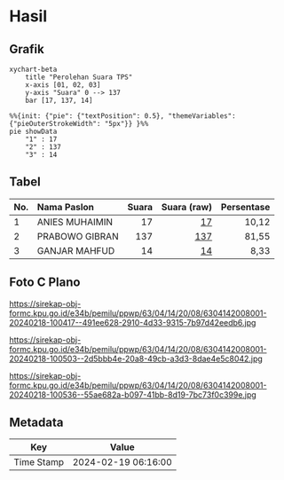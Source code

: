 # Hasil

## Grafik

```mermaid
xychart-beta
    title "Perolehan Suara TPS"
    x-axis [01, 02, 03]
    y-axis "Suara" 0 --> 137
    bar [17, 137, 14]
```

```mermaid
%%{init: {"pie": {"textPosition": 0.5}, "themeVariables": {"pieOuterStrokeWidth": "5px"}} }%%
pie showData
    "1" : 17
    "2" : 137
    "3" : 14
```

## Tabel

| No. | Nama Paslon    | Suara | Suara (raw) | Persentase |
|:--- |:-------------- | -----:| -----------:| ----------:|
| 1   | ANIES MUHAIMIN | 17    | [17][p-1]   | 10,12      |
| 2   | PRABOWO GIBRAN | 137   | [137][p-2]  | 81,55      |
| 3   | GANJAR MAHFUD  | 14    | [14][p-3]   | 8,33       |


[p-1]: https://github.com/gigit-pemilu/pemilu-2024-63-kalimantan-selatan/blob/main/pilpres/hitung-suara/sub/63-kalimantan-selatan/sub/04-barito-kuala/sub/14-barambai/sub/2008-karya-baru/sub/001-tps/sub/paslon-1.txt
[p-2]: https://github.com/gigit-pemilu/pemilu-2024-63-kalimantan-selatan/blob/main/pilpres/hitung-suara/sub/63-kalimantan-selatan/sub/04-barito-kuala/sub/14-barambai/sub/2008-karya-baru/sub/001-tps/sub/paslon-2.txt
[p-3]: https://github.com/gigit-pemilu/pemilu-2024-63-kalimantan-selatan/blob/main/pilpres/hitung-suara/sub/63-kalimantan-selatan/sub/04-barito-kuala/sub/14-barambai/sub/2008-karya-baru/sub/001-tps/sub/paslon-3.txt

## Foto C Plano

https://sirekap-obj-formc.kpu.go.id/e34b/pemilu/ppwp/63/04/14/20/08/6304142008001-20240218-100417--491ee628-2910-4d33-9315-7b97d42eedb6.jpg

https://sirekap-obj-formc.kpu.go.id/e34b/pemilu/ppwp/63/04/14/20/08/6304142008001-20240218-100503--2d5bbb4e-20a8-49cb-a3d3-8dae4e5c8042.jpg

https://sirekap-obj-formc.kpu.go.id/e34b/pemilu/ppwp/63/04/14/20/08/6304142008001-20240218-100536--55ae682a-b097-41bb-8d19-7bc73f0c399e.jpg


## Metadata

| Key        | Value               |
| ---------- | ------------------- |
| Time Stamp | 2024-02-19 06:16:00 |



